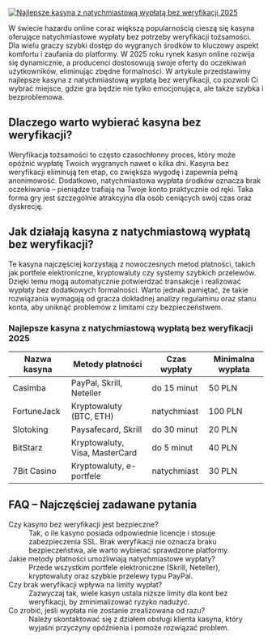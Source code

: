 [![Najlepsze kasyna z natychmiastową wypłatą bez weryfikacji 2025](https://123-caf.pages.dev/gitsignup.png)](https://vrmoo.ru/Bt82HjjY)

<p>W świecie hazardu online coraz większą popularnością cieszą się kasyna oferujące natychmiastowe wypłaty bez potrzeby weryfikacji tożsamości. Dla wielu graczy szybki dostęp do wygranych środków to kluczowy aspekt komfortu i zaufania do platformy. W 2025 roku rynek kasyn online rozwija się dynamicznie, a producenci dostosowują swoje oferty do oczekiwań użytkowników, eliminując zbędne formalności. W artykule przedstawimy najlepsze kasyna z natychmiastową wypłatą bez weryfikacji, co pozwoli Ci wybrać miejsce, gdzie gra będzie nie tylko emocjonująca, ale także szybka i bezproblemowa.</p>  <h2>Dlaczego warto wybierać kasyna bez weryfikacji?</h2> <p>Weryfikacja tożsamości to często czasochłonny proces, który może opóźnić wypłatę Twoich wygranych nawet o kilka dni. Kasyna bez weryfikacji eliminują ten etap, co zwiększa wygodę i zapewnia pełną anonimowość. Dodatkowo, natychmiastowa wypłata środków oznacza brak oczekiwania – pieniądze trafiają na Twoje konto praktycznie od ręki. Taka forma gry jest szczególnie atrakcyjna dla osób ceniących swój czas oraz dyskrecję.</p>  <h2>Jak działają kasyna z natychmiastową wypłatą bez weryfikacji?</h2> <p>Te kasyna najczęściej korzystają z nowoczesnych metod płatności, takich jak portfele elektroniczne, kryptowaluty czy systemy szybkich przelewów. Dzięki temu mogą automatycznie potwierdzać transakcje i realizować wypłaty bez dodatkowych formalności. Warto jednak pamiętać, że takie rozwiązania wymagają od gracza dokładnej analizy regulaminu oraz stanu konta, aby uniknąć problemów z limitami czy bezpieczeństwem.</p>  <h3>Najlepsze kasyna z natychmiastową wypłatą bez weryfikacji 2025</h3> <table>   <thead>     <tr>       <th>Nazwa kasyna</th>       <th>Metody płatności</th>       <th>Czas wypłaty</th>       <th>Minimalna wypłata</th>     </tr>   </thead>   <tbody>     <tr>       <td>Casimba</td>       <td>PayPal, Skrill, Neteller</td>       <td>do 15 minut</td>       <td>50 PLN</td>     </tr>     <tr>       <td>FortuneJack</td>       <td>Kryptowaluty (BTC, ETH)</td>       <td>natychmiast</td>       <td>100 PLN</td>     </tr>     <tr>       <td>Slotoking</td>       <td>Paysafecard, Skrill</td>       <td>do 30 minut</td>       <td>20 PLN</td>     </tr>     <tr>       <td>BitStarz</td>       <td>Kryptowaluty, Visa, MasterCard</td>       <td>do 5 minut</td>       <td>40 PLN</td>     </tr>     <tr>       <td>7Bit Casino</td>       <td>Kryptowaluty, e-portfele</td>       <td>natychmiast</td>       <td>30 PLN</td>     </tr>   </tbody> </table>  <h2>FAQ – Najczęściej zadawane pytania</h2> <dl>   <dt>Czy kasyno bez weryfikacji jest bezpieczne?</dt>   <dd>Tak, o ile kasyno posiada odpowiednie licencje i stosuje zabezpieczenia SSL. Brak weryfikacji nie oznacza braku bezpieczeństwa, ale warto wybierać sprawdzone platformy.</dd>    <dt>Jakie metody płatności umożliwiają natychmiastowe wypłaty?</dt>   <dd>Przede wszystkim portfele elektroniczne (Skrill, Neteller), kryptowaluty oraz szybkie przelewy typu PayPal.</dd>    <dt>Czy brak weryfikacji wpływa na limity wypłat?</dt>   <dd>Zazwyczaj tak, wiele kasyn ustala niższe limity dla kont bez weryfikacji, by zminimalizować ryzyko nadużyć.</dd>    <dt>Co zrobić, jeśli wypłata nie zostanie zrealizowana od razu?</dt>   <dd>Należy skontaktować się z działem obsługi klienta kasyna, który wyjaśni przyczyny opóźnienia i pomoże rozwiązać problem.</dd> </dl>